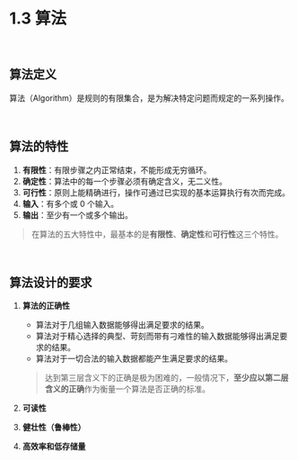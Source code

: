 # 1.3 算法

<br>

## 算法定义
算法（Algorithm）是规则的有限集合，是为解决特定问题而规定的一系列操作。

<br>

## 算法的特性
1. **有限性**：有限步骤之内正常结束，不能形成无穷循环。
2. **确定性**：算法中的每一个步骤必须有确定含义，无二义性。
3. **可行性**：原则上能精确进行，操作可通过已实现的基本运算执行有次而完成。
4. **输入**：有多个或 0 个输入。
5. **输出**：至少有一个或多个输出。

> 在算法的五大特性中，最基本的是**有限性**、**确定性**和**可行性**这三个特性。

<br>

## 算法设计的要求
1. **算法的正确性**
    - 算法对于几组输入数据能够得出满足要求的结果。
    - 算法对于精心选择的典型、苛刻而带有刁难性的输入数据能够得出满足要求的结果。
    - 算法对于一切合法的输入数据都能产生满足要求的结果。

   > 达到第三层含义下的正确是极为困难的，一般情况下，**至少应以第二层含义的正确**作为衡量一个算法是否正确的标准。

2. **可读性**

3. **健壮性（鲁棒性）**

4. **高效率和低存储量**
